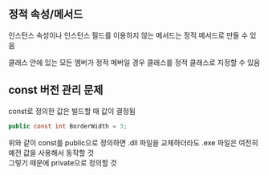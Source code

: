 ## 정적 속성/메서드
인스턴스 속성이나 인스턴스 필드를 이용하지 않는 메서드는 정적 메서드로 만들 수 있음   

클래스 안에 있는 모든 멤버가 정적 메버일 경우 클래스를 정적 클래스로 지정할 수 있음

## const 버전 관리 문제
const로 정의한 값은 빌드할 때 값이 결정됨

```C#
public const int BorderWidth = 3;
```
위와 같이 const를 public으로 정의하면 .dll 파일을 교체하더라도 .exe 파일은 여전히 예전 값을 사용해서 동작할 것   
그렇기 때문에 private으로 정의할 것